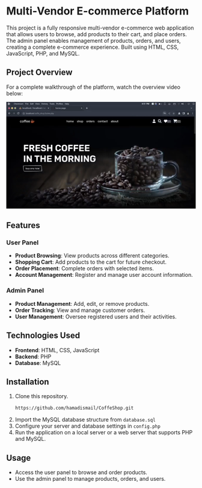 # Multi-Vendor E-commerce Platform

This project is a fully responsive multi-vendor e-commerce web application that allows users to browse, add products to their cart, and place orders. The admin panel enables management of products, orders, and users, creating a complete e-commerce experience. Built using HTML, CSS, JavaScript, PHP, and MySQL.

## Project Overview
For a complete walkthrough of the platform, watch the overview video below:

[![Project Overview Video](/images/overviewImg.png)](https://www.linkedin.com/embed/feed/update/urn:li:ugcPost:7129148928595292160)

## Features

### User Panel
- **Product Browsing**: View products across different categories.
- **Shopping Cart**: Add products to the cart for future checkout.
- **Order Placement**: Complete orders with selected items.
- **Account Management**: Register and manage user account information.

### Admin Panel
- **Product Management**: Add, edit, or remove products.
- **Order Tracking**: View and manage customer orders.
- **User Management**: Oversee registered users and their activities.

## Technologies Used
- **Frontend**: HTML, CSS, JavaScript
- **Backend**: PHP
- **Database**: MySQL

## Installation
1. Clone this repository.
   ```bash
   https://github.com/hamadismail/CoffeShop.git
2. Import the MySQL database structure from ``` database.sql ```
3. Configure your server and database settings in ``` config.php ```
4. Run the application on a local server or a web server that supports PHP and MySQL.

## Usage
- Access the user panel to browse and order products.
- Use the admin panel to manage products, orders, and users.

